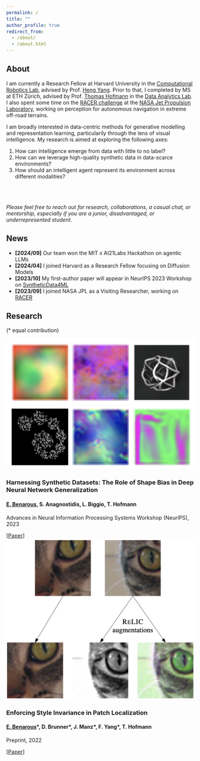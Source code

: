 ```yaml
---
permalink: /
title: ""
author_profile: true
redirect_from: 
  - /about/
  - /about.html
---
```

## About
I am currently a Research Fellow at Harvard University in the [Computational Robotics Lab](https://computationalrobotics.seas.harvard.edu), advised by Prof. [Heng Yang](https://hankyang.seas.harvard.edu). Prior to that, I completed by MS at ETH Zürich, advised by Prof. [Thomas Hofmann](https://da.inf.ethz.ch/people/ThomasHofmann/) in the [Data Analytics Lab](https://da.inf.ethz.ch). I also spent some time on the [RACER challenge](https://www.youtube.com/watch?v=orLa0mBOKHM) at the [NASA Jet Propulsion Laboratory](https://www.jpl.nasa.gov), working on perception for autonomous navigation in extreme off-road terrains.

I am broadly interested in data-centric methods for generative modelling and representation learning, particularily through the lens of visual intelligence. My research is aimed at exploring the following axes: 
1. How can intelligence emerge from data with little to no label?
2. How can we leverage high-quality synthetic data in data-scarce environments?
3. How should an intelligent agent represent its environment across different modalities?

<br/><br/>
\
*Please feel free to reach out for research, collaborations, a casual chat, or mentorship, especially if you are a junior, disadvantaged, or underrepresented student.*

## News
- __\[2024/09]__ Our team won the MIT x AI21Labs Hackathon on agentic LLMs
- __\[2024/04]__ I joined Harvard as a Research Fellow focusing on Diffusion Models
- __\[2023/10]__ My first-author paper will appear in NeurIPS 2023 Workshop on [SyntheticData4ML](https://neurips.cc/virtual/2023/workshop/66540)
- __\[2023/09]__ I joined NASA JPL as a Visiting Researcher, working on [RACER](https://www-robotics.jpl.nasa.gov/what-we-do/research-tasks/racer/)

<div><h2>Research</h2></div>
<div><p>(* equal contribution)</p></div>
<div id="publications">
    <article class="pub">
        <a classa="pub_image"><img src="files/publications/shape_bias/logo.png"></a>
        <div class="pub_text">
            <h3 class="papertitle">Harnessing Synthetic Datasets: The Role of Shape Bias in Deep Neural Network Generalization</h3>
            <h4 class="authors">
                 <u>E. Benarous</u>, S. Anagnostidis, L. Biggio, T. Hofmann 
            </h4>
            <p class="conference">Advances in Neural Information Processing Systems Workshop (NeurIPS), 2023</p>
            [<a href="https://arxiv.org/abs/2311.06224">Paper</a>]
        </div>
    </article>
    <article class="pub">
        <a classa="pub_image"><img src="files/publications/sipl/logo.png"></a>
        <div class="pub_text">
            <h3 class="papertitle">Enforcing Style Invariance in Patch Localization</h3>
            <h4 class="authors">
                 <u>E. Benarous</u>*, D. Brunner*, J. Manz*, F. Yang*, T. Hofmann
            </h4>
            <p class="conference">Preprint, 2022</p>
            [<a href="files/publications/sipl//Enforcing Style Invariance in Patch Localization.pdf" target="_blank">Paper</a>]
        </div>
    </article>
</div>
